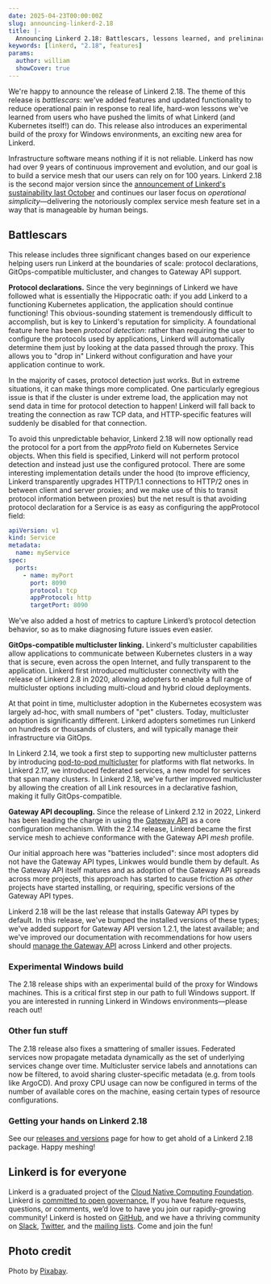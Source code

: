 ```yaml
---
date: 2025-04-23T00:00:00Z
slug: announcing-linkerd-2.18
title: |-
  Announcing Linkerd 2.18: Battlescars, lessons learned, and preliminary Windows support
keywords: [linkerd, "2.18", features]
params:
  author: william
  showCover: true
---
```


We're happy to announce the release of Linkerd 2.18. The theme of this release
is _battlescars_: we've added features and updated functionality to reduce
operational pain in response to real life, hard-won lessons we've learned from
users who have pushed the limits of what Linkerd (and Kubernetes itself!) can
do. This release also introduces an experimental build of the proxy for Windows
environments, an exciting new area for Linkerd.

Infrastructure software means nothing if it is not reliable. Linkerd has now had
over 9 years of continuous improvement and evolution, and our goal is to build a
service mesh that our users can rely on for 100 years. Linkerd 2.18 is the
second major version since the
[announcement of Linkerd's sustainability last October](https://buoyant.io/blog/linkerd-forever)
and continues our laser focus on _operational simplicity_—delivering the
notoriously complex service mesh feature set in a way that is manageable by
human beings.

## Battlescars

This release includes three significant changes based on our experience helping
users run Linkerd at the boundaries of scale: protocol declarations,
GitOps-compatible multicluster, and changes to Gateway API support.

**Protocol declarations.** Since the very beginnings of Linkerd we have followed
what is essentially the Hippocratic oath: if you add Linkerd to a functioning
Kubernetes application, the application should continue functioning! This
obvious-sounding statement is tremendously difficult to accomplish, but is key
to Linkerd's reputation for simplicity. A foundational feature here has been
_protocol detection_: rather than requiring the user to configure the protocols
used by applications, Linkerd will automatically determine them just by looking
at the data passed through the proxy. This allows you to "drop in" Linkerd
without configuration and have your application continue to work.

In the majority of cases, protocol detection just works. But in extreme
situations, it can make things more complicated. One particularly egregious
issue is that if the cluster is under extreme load, the application may not send
data in time for protocol detection to happen! Linkerd will fall back to
treating the connection as raw TCP data, and HTTP-specific features will
suddenly be disabled for that connection.

To avoid this unpredictable behavior, Linkerd 2.18 will now optionally read the
protocol for a port from the _appProto_ field on Kubernetes Service objects.
When this field is specified, Linkerd will not perform protocol detection and
instead just use the configured protocol. There are some interesting
implementation details under the hood (to improve efficiency, Linkerd
transparently upgrades HTTP/1.1 connections to HTTP/2 ones in between client and
server proxies; and we make use of this to transit protocol information between
proxies) but the net result is that avoiding protocol declaration for a Service
is as easy as configuring the appProtocol field:

```yaml
apiVersion: v1
kind: Service
metadata:
  name: myService
spec:
  ports:
    - name: myPort
      port: 8090
      protocol: tcp
      appProtocol: http
      targetPort: 8090
```

We’ve also added a host of metrics to capture Linkerd’s protocol detection
behavior, so as to make diagnosing future issues even easier.

**GitOps-compatible multicluster linking.** Linkerd's multicluster capabilities
allow applications to communicate between Kubernetes clusters in a way that is
secure, even across the open Internet, and fully transparent to the application.
Linkerd first introduced multicluster connectivity with the release of Linkerd
2.8 in 2020, allowing adopters to enable a full range of multicluster options
including multi-cloud and hybrid cloud deployments.

At that point in time, multicluster adoption in the Kubernetes ecosystem was
largely ad-hoc, with small numbers of "pet" clusters. Today, multicluster
adoption is significantly different. Linkerd adopters sometimes run Linkerd on
hundreds or thousands of clusters, and will typically manage their
infrastructure via GitOps.

In Linkerd 2.14, we took a first step to supporting new multicluster patterns by
introducing
[pod-to-pod multicluster](/2/tasks/pod-to-pod-multicluster/)
for platforms with flat networks. In Linkerd 2.17, we introduced federated
services, a new model for services that span many clusters. In Linkerd 2.18,
we've further improved multicluster by allowing the creation of all Link
resources in a declarative fashion, making it fully GitOps-compatible.

**Gateway API decoupling.** Since the release of Linkerd 2.12 in 2022, Linkerd
has been leading the charge in using the
[Gateway API](https://gateway-api.sigs.k8s.io/) as a core configuration
mechanism. With the 2.14 release, Linkerd became the first service mesh to
achieve conformance with the Gateway API _mesh_ profile.

Our initial approach here was "batteries included": since most adopters did not
have the Gateway API types, Linkwes would bundle them by default. As the Gateway
API itself matures and as adoption of the Gateway API spreads across more
projects, this approach has started to cause friction as _other_ projects have
started installing, or requiring, specific versions of the Gateway API types.

Linkerd 2.18 will be the last release that installs Gateway API types by
default. In this release, we've bumped the installed versions of these types;
we've added support for Gateway API version 1.2.1, the latest available; and
we've improved our documentation with recommendations for how users should
[manage the Gateway API](/2/features/gateway-api/#managing-the-gateway-api)
across Linkerd and other projects.

### Experimental Windows build

The 2.18 release ships with an experimental build of the proxy for Windows
machines. This is a critical first step in our path to full Windows support. If
you are interested in running Linkerd in Windows environments—please reach out!

### Other fun stuff

The 2.18 release also fixes a smattering of smaller issues. Federated services
now propagate metadata dynamically as the set of underlying services change over
time. Multicluster service labels and annotations can now be filtered, to avoid
sharing cluster-specific metadata (e.g. from tools like ArgoCD). And proxy CPU
usage can now be configured in terms of the number of available cores on the
machine, easing certain types of resource configurations.

### Getting your hands on Linkerd 2.18

See our [releases and versions](/releases/) page for how to get ahold of a
Linkerd 2.18 package. Happy meshing!

## Linkerd is for everyone

Linkerd is a graduated project of the
[Cloud Native Computing Foundation](https://cncf.io/). Linkerd is
[committed to open governance.](/2019/10/03/linkerds-commitment-to-open-governance/)
If you have feature requests, questions, or comments, we’d love to have you join
our rapidly-growing community! Linkerd is hosted on
[GitHub](https://github.com/linkerd/), and we have a thriving community on
[Slack](https://slack.linkerd.io/), [Twitter](https://twitter.com/linkerd), and
the [mailing lists](/community/get-involved/). Come and join the fun!

## Photo credit

Photo by [Pixabay](https://www.pexels.com/photo/black-white-and-brown-chess-board-game-139392/).
